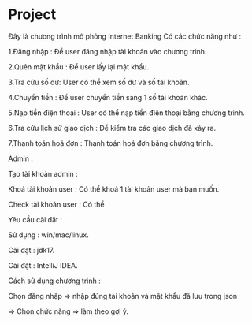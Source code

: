 # Project
Đây là chương trình mô phỏng Internet Banking
Có các chức năng như :

1.Đăng nhập : Để user đăng nhập tài khoản vào chương trình.

2.Quên mật khẩu : Để user lấy lại mật khẩu.

3.Tra cứu số dư: User có thể xem số dư và số tài khoản.

4.Chuyển tiền : Để user chuyển tiền sang 1 số tài khoản khác.

5.Nạp tiền điện thoại : User có thể nạp tiền điện thoại bằng chương trình.

6.Tra cứu lịch sử giao dịch : Để kiểm tra các giao dịch đã xảy ra.

7.Thanh toán hoá đơn : Thanh toán hoá đơn bằng chương trình.

Admin :

Tạo tài khoản admin :

Khoá tài khoản user : Có thể khoá 1 tài khoản user mà bạn muốn.

Check tài khoản user : Có thể 

Yêu cầu cài đặt : 

Sử dụng : win/mac/linux.

Cài đặt : jdk17.

Cài đặt :  IntelliJ IDEA.

Cách sử dụng chương trình :

Chọn đăng nhập => nhập đúng tài khoản và mật khẩu đã lưu trong json

=> Chọn chức năng => làm theo gợi ý.
